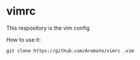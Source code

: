 # vimrc

This respository is the vim config

How to use it:

`
git clone https://github.com/Aromate/vimrc .vim
`

